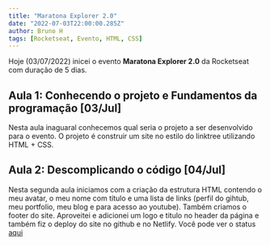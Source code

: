 ```yaml
---
title: "Maratona Explorer 2.0"
date: "2022-07-03T22:00:00.285Z"
author: Bruno H
tags: [Rocketseat, Evento, HTML, CSS]
---
```


Hoje (03/07/2022) inicei o evento **Maratona Explorer 2.0** da Rocketseat com duração de 5 dias.

## Aula 1: Conhecendo o projeto e Fundamentos da programação [03/Jul]

Nesta aula inaguaral conhecemos qual seria o projeto a ser desenvolvido para o evento.
O projeto é construir um site no estilo do linktree utilizando HTML + CSS.

## Aula 2: Descomplicando o código [04/Jul]

Nesta segunda aula iniciamos com a criação da estrutura HTML contendo o meu avatar, o meu nome com título e uma lista de links (perfil do gihtub, meu portfolio, meu blog e para acesso ao youtube). Também criamos o footer do site. Aproveitei e adicionei um logo e titulo no header da página e também fiz o deploy do site no github e no Netlify.
Você pode ver o status [aqui](https://bruno-maratona-explorer.netlify.app)
